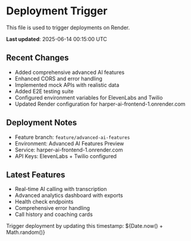 # Deployment Trigger

This file is used to trigger deployments on Render.

**Last updated**: 2025-06-14 00:15:00 UTC

## Recent Changes
- Added comprehensive advanced AI features
- Enhanced CORS and error handling
- Implemented mock APIs with realistic data
- Added E2E testing suite
- Configured environment variables for ElevenLabs and Twilio
- Updated Render configuration for harper-ai-frontend-1.onrender.com

## Deployment Notes
- Feature branch: `feature/advanced-ai-features` 
- Environment: Advanced AI Features Preview
- Service: harper-ai-frontend-1.onrender.com
- API Keys: ElevenLabs + Twilio configured

## Latest Features
- Real-time AI calling with transcription
- Advanced analytics dashboard with exports
- Health check endpoints
- Comprehensive error handling
- Call history and coaching cards

Trigger deployment by updating this timestamp: ${Date.now() + Math.random()}